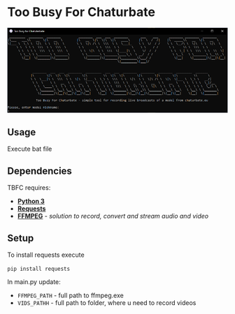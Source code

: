 # Too Busy For Chaturbate
![](main.png)

## Usage

Execute bat file

## Dependencies
TBFC requires:
- [**Python 3**](https://www.python.org/)
- [**Requests**](https://requests.readthedocs.io/en/master/)
- [**FFMPEG**](https://ffmpeg.org/) - *solution to record, convert and stream audio and video*

## Setup
To install requests execute 

`pip install requests`

In main.py update:
- `FFMPEG_PATH` - full path to ffmpeg.exe
- `VIDS_PATHH` - full path to folder, where u need to record videos

